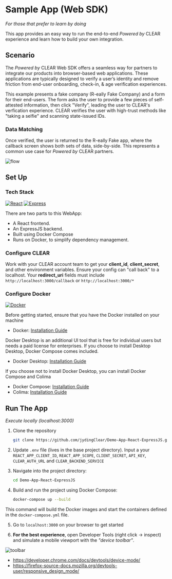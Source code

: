 # Sample App (Web SDK)
_For those that prefer to learn by doing_ 

This app provides an easy way to run the end-to-end _Powered by_ CLEAR experience and learn how to build your own integration. 

## Scenario
The _Powered by_ CLEAR Web SDK offers a seamless way for partners to integrate our products into browser-based web applications. These applications are typically designed to verify a user’s identity and remove friction from end-user onboarding, check-in, & age verification experiences. 

This example presents a fake company (R-eally Fake Company) and a form for their end-users. The form asks the user to provide a few pieces of self-attested information, then click "Verify", leading the user to CLEAR's verfication experience. CLEAR verifies the user with high-trust methods like "taking a selfie" and scanning state-issued IDs. 

### Data Matching
Once verified, the user is returned to the R-eally Fake app, where the callback screen shows both sets of data, side-by-side. This represents a common use case for _Powered by_ CLEAR partners.

![flow](https://github.com/unrestrictedidentity/Demo-App-React-ExpressJS/assets/111535748/1b396a6f-fb26-4f2c-babd-8a880f6de346)

## Set Up 

### Tech Stack
[![React][React.js]][React-url] [![Express][Express.js]][Express-url]

There are two parts to this WebApp: 
- A React frontend. 
- An ExpressJS backend. 
- Built using Docker Compose
- Runs on Docker, to simplify dependency management. 

### Configure CLEAR

Work with your CLEAR account team to get your **client_id**, **client_secret**, and other environment variables. Ensure your config can "call back" to a localhost. Your **redirect_uri** fields must include `http://localhost:3000/callback` or `http://localhost:3000/*`

### Configure Docker
[![Docker][Dockerlogo]][Docker-url]

Before getting started, ensure that you have the Docker installed on your machine
- Docker: [Installation Guide](https://docs.docker.com/install/)

Docker Desktop is an additional UI tool that is free for individual users but needs a paid license for enterprises. If you choose to install Desktop Desktop, Docker Compose comes included. 
- Docker Desktop: [Installation Guide](https://www.docker.com/products/docker-desktop/)

If you choose not to install Docker Desktop, you can install Docker Compose and Colima
- Docker Compose: [Installation Guide](https://docs.docker.com/compose/install/)
- Colima: [Installation Guide](https://github.com/abiosoft/colima)

## Run The App
_Execute locally (localhost:3000)_

1. Clone the repository 
   ```sh
   git clone https://github.com/jydingClear/Demo-App-React-ExpressJS.git
   ```
   
2. Update `.env` file (lives in the base project directory). Input a your `REACT_APP_CLIENT_ID`, `REACT_APP_SCOPE`, `CLIENT_SECRET`, `API_KEY`, `CLEAR_AUTH_URL` and `CLEAR_BACKEND_SERVICE`

3. Navigate into the project directory:
   ```sh
   cd Demo-App-React-ExpressJS
   ```

4. Build and run the project using Docker Compose:
   ```sh
   docker-compose up --build
   ```
   
This command will build the Docker images and start the containers defined in the `docker-compose.yml` file.

5. Go to `localhost:3000` on your browser to get started

6. **For the best experience**, open Developer Tools (right click -> inspect) and simulate a mobile viewport with the _"device toolbar"_.

![toolbar](https://github.com/unrestrictedidentity/Demo-App-React-ExpressJS/assets/111535748/bf75c48e-16dc-4bd2-b1c9-0db0de8b9625)

- https://developer.chrome.com/docs/devtools/device-mode/
- https://firefox-source-docs.mozilla.org/devtools-user/responsive_design_mode/

[React.js]: https://img.shields.io/badge/React-20232A?style=for-the-badge&logo=react&logoColor=61DAFB
[React-url]: https://reactjs.org/
[Express.js]: https://img.shields.io/badge/express.js-4A4A55?style=for-the-badge&logo=express&logoColor=4FC08D
[Express-url]: https://expressjs.com/
[Dockerlogo]: https://img.shields.io/badge/docker-20232A?style=for-the-badge&logo=docker&logoColor=61DAFB
[Docker-url]: [https://expressjs.com/](https://docs.docker.com)https://docs.docker.com


